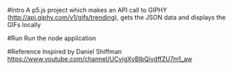 #Intro
A p5.js project which makes an API call to GIPHY (http://api.giphy.com/v1/gifs/trending), gets the JSON data and displays the GIFs locally

#Run
Run the node application 

#Reference
Inspired by Daniel Shiffman https://www.youtube.com/channel/UCvjgXvBlbQiydffZU7m1_aw